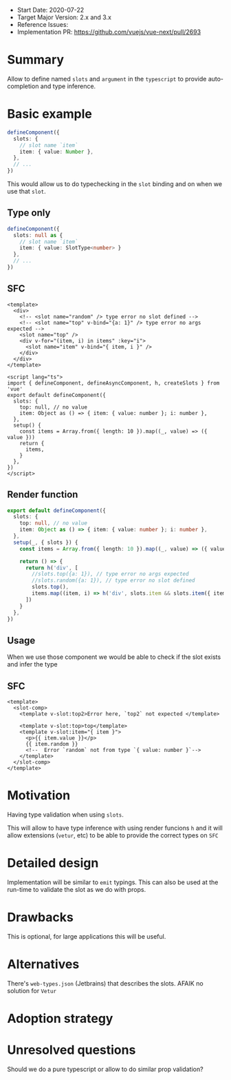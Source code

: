 - Start Date: 2020-07-22
- Target Major Version: 2.x and 3.x
- Reference Issues:
- Implementation PR: https://github.com/vuejs/vue-next/pull/2693

# Summary

Allow to define named `slots` and `argument` in the `typescript` to provide auto-completion and type inference.

# Basic example

```ts
defineComponent({
  slots: {
    // slot name `item`
    item: { value: Number },
  },
  // ...
})
```

This would allow us to do typechecking in the `slot` binding and on when we use that `slot`.

## Type only

```ts
defineComponent({
  slots: null as {
    // slot name `item`
    item: { value: SlotType<number> }
  },
  // ...
})
```

## SFC

```vue
<template>
  <div>
    <!-- <slot name="random" /> type error no slot defined -->
    <!-- <slot name="top" v-bind="{a: 1}" /> type error no args expected -->
    <slot name="top" />
    <div v-for="(item, i) in items" :key="i">
      <slot name="item" v-bind="{ item, i }" />
    </div>
  </div>
</template>

<script lang="ts">
import { defineComponent, defineAsyncComponent, h, createSlots } from 'vue'
export default defineComponent({
  slots: {
    top: null, // no value
    item: Object as () => { item: { value: number }; i: number },
  },
  setup() {
    const items = Array.from({ length: 10 }).map((_, value) => ({ value }))
    return {
      items,
    }
  },
})
</script>
```

## Render function

```ts
export default defineComponent({
  slots: {
    top: null, // no value
    item: Object as () => { item: { value: number }; i: number },
  },
  setup(_, { slots }) {
    const items = Array.from({ length: 10 }).map((_, value) => ({ value }))

    return () => {
      return h('div', [
        //slots.top({a: 1}), // type error no args expected
        //slots.random({a: 1}), // type error no slot defined
        slots.top(),
        items.map((item, i) => h('div', slots.item && slots.item({ item, i }))),
      ])
    }
  },
})
```

## Usage

When we use those component we would be able to check if the slot exists and infer the type

## SFC

```vue
<template>
  <slot-comp>
    <template v-slot:top2>Error here, `top2` not expected </template>

    <template v-slot:top>top</template>
    <template v-slot:item="{ item }">
      <p>{{ item.value }}</p>
      {{ item.random }}
      <!--  Error `random` not from type `{ value: number }`-->
    </template>
  </slot-comp>
</template>
```

# Motivation

Having type validation when using `slots`.

This will allow to have type inference with using render funcions `h` and it will allow extensions (`vetur`, etc) to be able to provide the correct types on `SFC`

# Detailed design

Implementation will be similar to `emit` typings. This can also be used at the run-time to validate the slot as we do with props.

# Drawbacks

This is optional, for large applications this will be useful.

# Alternatives

There's `web-types.json` (Jetbrains) that describes the slots. AFAIK no solution for `Vetur`

# Adoption strategy

# Unresolved questions

Should we do a pure typescript or allow to do similar prop validation?
